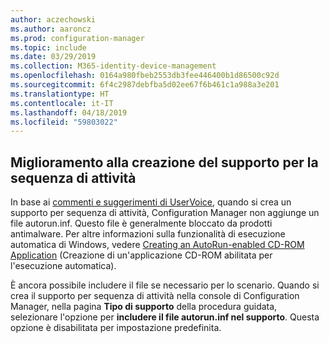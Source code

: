 ```yaml
---
author: aczechowski
ms.author: aaroncz
ms.prod: configuration-manager
ms.topic: include
ms.date: 03/29/2019
ms.collection: M365-identity-device-management
ms.openlocfilehash: 0164a980fbeb2553db3fee446400b1d86500c92d
ms.sourcegitcommit: 6f4c2987debfba5d02ee67f6b461c1a988a3e201
ms.translationtype: HT
ms.contentlocale: it-IT
ms.lasthandoff: 04/18/2019
ms.locfileid: "59803022"
---
```

## <a name="bkmk_tsmedia"></a> Miglioramento alla creazione del supporto per la sequenza di attività

<!-- 4090666 -->

In base ai [commenti e suggerimenti di UserVoice](https://configurationmanager.uservoice.com/forums/300492-ideas/suggestions/20306074-add-ability-to-not-include-autorun-inf-when-buildi), quando si crea un supporto per sequenza di attività, Configuration Manager non aggiunge un file autorun.inf. Questo file è generalmente bloccato da prodotti antimalware. Per altre informazioni sulla funzionalità di esecuzione automatica di Windows, vedere [Creating an AutoRun-enabled CD-ROM Application](https://docs.microsoft.com/windows/desktop/shell/autoplay) (Creazione di un'applicazione CD-ROM abilitata per l'esecuzione automatica).

È ancora possibile includere il file se necessario per lo scenario. Quando si crea il supporto per sequenza di attività nella console di Configuration Manager, nella pagina **Tipo di supporto** della procedura guidata, selezionare l'opzione per **includere il file autorun.inf nel supporto**. Questa opzione è disabilitata per impostazione predefinita.
